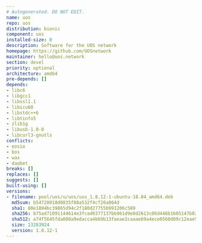 ```yaml
---
# Autogenerated. DO NOT EDIT.
name: uos
repo: uos
distribution: bionic
component: uos
installed-size: 0
description: Software for the UOS network
homepage: https://github.com/UOSnetwork
maintainer: hello@uos.network
section: devel
priority: optional
architecture: amd64
pre-depends: []
depends:
- libc6
- libgcc1
- libssl1.1
- libicu60
- libstdc++6
- libtinfo5
- zlib1g
- libusb-1.0-0
- libcurl3-gnutls
conflicts:
- eosio
- bos
- wax
- daobet
breaks: []
replaces: []
suggests: []
built-using: []
versions:
- filename: pool/uos/u/uos/uos_1.8.12-1-ubuntu-18.04_amd64.deb
  md5sum: b54728018d0835f88a532f4cf20a864d
  sha1: 80e1894bc39865d94c2f180d27755b991206c589
  sha256: b75ad71091144614e3fcad0377137bb961d9e0d2613c06d446b1605147b822f5
  sha512: a74f5645fda080a9edacca4b69b13faeae2caaae69a4ece0560d09c12eae9d4ccaa0411792795227285e8196edf0f2d3cbefcd2b4aa7f50677da0daf0082a101
  size: 13283924
  version: 1.8.12-1
---
```

